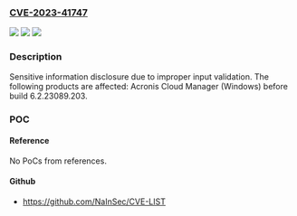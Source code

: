 ### [CVE-2023-41747](https://cve.mitre.org/cgi-bin/cvename.cgi?name=CVE-2023-41747)
![](https://img.shields.io/static/v1?label=Product&message=Acronis%20Cloud%20Manager&color=blue)
![](https://img.shields.io/static/v1?label=Version&message=unspecified%3C%206.2.23089.203%20&color=brighgreen)
![](https://img.shields.io/static/v1?label=Vulnerability&message=CWE-22&color=brighgreen)

### Description

Sensitive information disclosure due to improper input validation. The following products are affected: Acronis Cloud Manager (Windows) before build 6.2.23089.203.

### POC

#### Reference
No PoCs from references.

#### Github
- https://github.com/NaInSec/CVE-LIST

